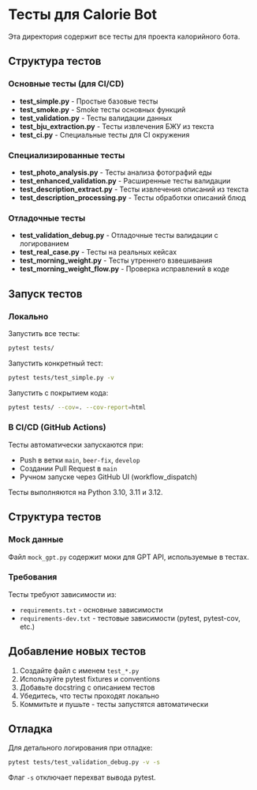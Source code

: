 # Тесты для Calorie Bot

Эта директория содержит все тесты для проекта калорийного бота.

## Структура тестов

### Основные тесты (для CI/CD)

- **test_simple.py** - Простые базовые тесты
- **test_smoke.py** - Smoke тесты основных функций
- **test_validation.py** - Тесты валидации данных
- **test_bju_extraction.py** - Тесты извлечения БЖУ из текста
- **test_ci.py** - Специальные тесты для CI окружения

### Специализированные тесты

- **test_photo_analysis.py** - Тесты анализа фотографий еды
- **test_enhanced_validation.py** - Расширенные тесты валидации
- **test_description_extract.py** - Тесты извлечения описаний из текста
- **test_description_processing.py** - Тесты обработки описаний блюд

### Отладочные тесты

- **test_validation_debug.py** - Отладочные тесты валидации с логированием
- **test_real_case.py** - Тесты на реальных кейсах
- **test_morning_weight.py** - Тесты утреннего взвешивания
- **test_morning_weight_flow.py** - Проверка исправлений в коде

## Запуск тестов

### Локально

Запустить все тесты:
```bash
pytest tests/
```

Запустить конкретный тест:
```bash
pytest tests/test_simple.py -v
```

Запустить с покрытием кода:
```bash
pytest tests/ --cov=. --cov-report=html
```

### В CI/CD (GitHub Actions)

Тесты автоматически запускаются при:
- Push в ветки `main`, `beer-fix`, `develop`
- Создании Pull Request в `main`
- Ручном запуске через GitHub UI (workflow_dispatch)

Тесты выполняются на Python 3.10, 3.11 и 3.12.

## Структура тестов

### Mock данные

Файл `mock_gpt.py` содержит моки для GPT API, используемые в тестах.

### Требования

Тесты требуют зависимости из:
- `requirements.txt` - основные зависимости
- `requirements-dev.txt` - тестовые зависимости (pytest, pytest-cov, etc.)

## Добавление новых тестов

1. Создайте файл с именем `test_*.py`
2. Используйте pytest fixtures и conventions
3. Добавьте docstring с описанием тестов
4. Убедитесь, что тесты проходят локально
5. Коммитьте и пушьте - тесты запустятся автоматически

## Отладка

Для детального логирования при отладке:
```bash
pytest tests/test_validation_debug.py -v -s
```

Флаг `-s` отключает перехват вывода pytest.
